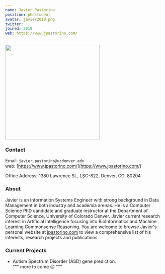 ```yaml
---
name: Javier Pastorino
position: phdstudent
avatar: javier2019.png
twitter:
joined: 2019
web: https://www.jpastorino.com/
---
```


<img width="300" src="{{site.baseurl}}/images/people/{{page.avatar}}" data-action="zoom">

### Contact

Email: `javier.pastorino@ucdenver.edu`<br>
web: [https://www.jpastorino.com/](https://www.jpastorino.com/)<br>

Office Address: 1380 Lawrence St., LSC-822, Denver, CO, 80204<br>

### About
Javier is an Information Systems Engineer with strong background in Data Management in both industry and academia arenas.
He is a Computer Science PhD candidate and graduate instructor at the Department of Computer Science, University of Colorado Denver.
Javier current research interest in Artificial Intelligence focusing into BioInformatics and Machine Learning Commonsense Reasoning.
You are welcome to browse Javier's personal website at <a href="https://www.jpastorino.com">jpastorino.com</a> to view a comprehensive list of his interests, research projects and publications.

### Current Projects

- Autism Spectrum Disorder (ASD) gene prediction.<br>
""" more to come 😉 """ 


